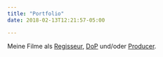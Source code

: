 ```yaml
---
title: "Portfolio"
date: 2018-02-13T12:21:57-05:00

---
```


Meine Filme als [Regisseur](/tags/regisseur/), [DoP](/tags/DoP/) und/oder [Producer](/tags/producer/). 
